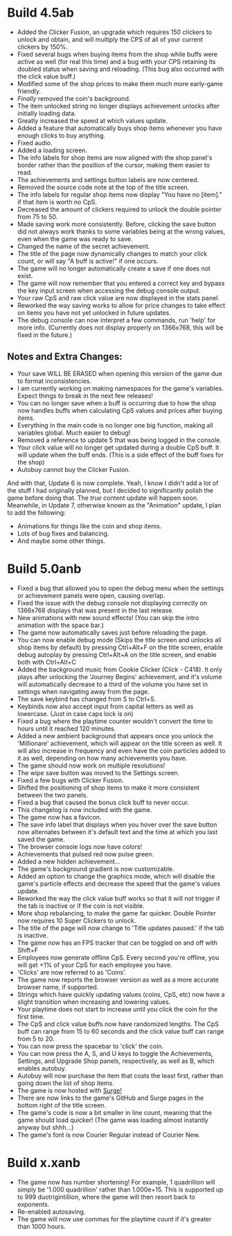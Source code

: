# Build 4.5ab
- Added the Clicker Fusion, an upgrade which requires 150 clickers to unlock and obtain, and will multiply the CPS of all of your current clickers by 150%.
- Fixed several bugs when buying items from the shop while buffs were active as well (for real this time) and a bug with your CPS retaining its doubled status when saving and reloading. (This bug also occurred with the click value buff.)
- Modified some of the shop prices to make them much more early-game friendly.
- *Finally* removed the coin's background.
- The item unlocked string no longer displays achievement unlocks after initially loading data.
- Greatly increased the speed at which values update.
- Added a feature that automatically buys shop items whenever you have enough clicks to buy anything.
- Fixed audio.
- Added a loading screen.
- The info labels for shop items are now aligned with the shop panel's border rather than the position of the cursor, making them easier to read. 
- The achievements and settings button labels are now centered.
- Removed the source code note at the top of the title screen.
- The info labels for regular shop items now display "You have no [item]." if that item is worth no CpS.
- Decreased the amount of clickers required to unlock the double pointer from 75 to 50.
- Made saving work more consistently. Before, clicking the save button did not always work thanks to some variables being at the wrong values, even when the game was ready to save.
- Changed the name of the secret achievement.
- The title of the page now dynamically changes to match your click count, or will say "A buff is active!" if one occurs.
- The game will no longer automatically create a save if one does not exist.
- The game will now remember that you entered a correct key and bypass the key input screen when accessing the debug console output.
- Your raw CpS and raw click value are now displayed in the stats panel.
- Reworked the way saving works to allow for price changes to take effect on items you have not yet unlocked in future updates.
- The debug console can now interpret a few commands, run 'help' for more info. (Currently does not display properly on 1366x768, this will be fixed in the future.)

## Notes and Extra Changes: 
- Your save WILL BE ERASED when opening this version of the game due to format inconsistencies.
- I am currently working on making namespaces for the game's variables. Expect things to break in the next few releases!
- You can no longer save when a buff is occurring due to how the shop now handles buffs when calculating CpS values and prices after buying items.
- Everything in the main code is no longer one big function, making all variables global. Much easier to debug!
- Removed a reference to update 5 that was being logged in the console.
- Your click value will no longer get updated during a double CpS buff. It will update when the buff ends. (This is a side effect of the buff fixes for the shop)
- Autobuy cannot buy the Clicker Fusion.

And with that, Update 6 is now complete.
Yeah, I know I didn't add a lot of the stuff I had originally planned, but I decided to significantly polish the game before doing that. The *true* content update will happen soon. 
Meanwhile, in Update 7, otherwise known as the "Animation" update, I plan to add the following:

- Animations for things like the coin and shop items.
- Lots of bug fixes and balancing.
- And maybe some other things.

# Build 5.0anb
- Fixed a bug that allowed you to open the debug menu when the settings or achievement panels were open, causing overlap.
- Fixed the issue with the debug console not displaying correctly on 1366x768 displays that was present in the last release.
- New animations with new sound effects! (You can skip the intro animation with the space bar.)
- The game now automatically saves just before reloading the page.
- You can now enable debug mode (Skips the title screen and unlocks all shop items by default) by pressing Ctrl+Alt+F on the title screen, enable debug autoplay by pressing Ctrl+Alt+A on the title screen, and enable both with Ctrl+Alt+C
- Added the background music from Cookie Clicker (Click - C418). It only plays after unlocking the 'Journey Begins' achievement, and it's volume will automatically decrease to a third of the volume you have set in settings when navigating away from the page.
- The save keybind has changed from S to Ctrl+S.
- Keybinds now also accept input from capital letters as well as lowercase. (Just in case caps lock is on)
- Fixed a bug where the playtime counter wouldn't convert the time to hours until it reached 120 minutes.
- Added a new ambient background that appears once you unlock the 'Millionare' achievement, which will appear on the title screen as well. It will also increase in frequency and even have the coin particles added to it as well, depending on how many achievements you have.
- The game should now work on multiple resolutions!
- The wipe save button was moved to the Settings screen.
- Fixed a few bugs with Clicker Fusion.
- Shifted the positioning of shop items to make it more consistent between the two panels.
- Fixed a bug that caused the bonus click buff to never occur.
- This changelog is now included with the game.
- The game now has a favicon.
- The save info label that displays when you hover over the save button now alternates between it's default text and the time at which you last saved the game.
- The browser console logs now have colors!
- Achievements that pulsed red now pulse green.
- Added a new hidden achievement...
- The game's background gradient is now customizable.
- Added an option to change the graphics mode, which will disable the game's particle effects and decrease the speed that the game's values update.
- Reworked the way the click value buff works so that it will not trigger if the tab is inactive or if the coin is not visible.
- More shop rebalancing, to make the game far quicker. Double Pointer now requires 10 Super Clickers to unlock.
- The title of the page will now change to 'Title updates paused.' if the tab is inactive.
- The game now has an FPS tracker that can be toggled on and off with Shift+F
- Employees now generate offline CpS. Every second you're offline, you will get +1% of your CpS for each employee you have.
- 'Clicks' are now referred to as 'Coins'.
- The game now reports the browser version as well as a more accurate browser name, if supported.
- Strings which have quickly updating values (coins, CpS, etc) now have a slight transition when increasing and lowering values.
- Your playtime does not start to increase until you click the coin for the first time.
- The CpS and click value buffs now have randomized lengths. The CpS buff can range from 15 to 60 seconds and the click value buff can range from 5 to 20.
- You can now press the spacebar to 'click' the coin.
- You can now press the A, S, and U keys to toggle the Achievements, Settings, and Upgrade Shop panels, respectively, as well as B, which enables autobuy.
- Autobuy will now purchase the item that costs the least first, rather than going down the list of shop items.
- The game is now hosted with [Surge!](https://coin-clicker.surge.sh)
- There are now links to the game's GitHub and Surge pages in the bottom right of the title screen.
- The game's code is now a bit smaller in line count, meaning that the game should load quicker! (The game was loading almost instantly anyway but shhh...)
- The game's font is now Courier Regular instead of Courier New.

# Build x.xanb
- The game now has number shortening! For example, 1 quadrillion will simply be '1.000 quadrillion' rather than 1.000e+15. This is supported up to 999 duotrigintillion, where the game will then resort back to exponents.
- Re-enabled autosaving.
- The game will now use commas for the playtime count if it's greater than 1000 hours.
